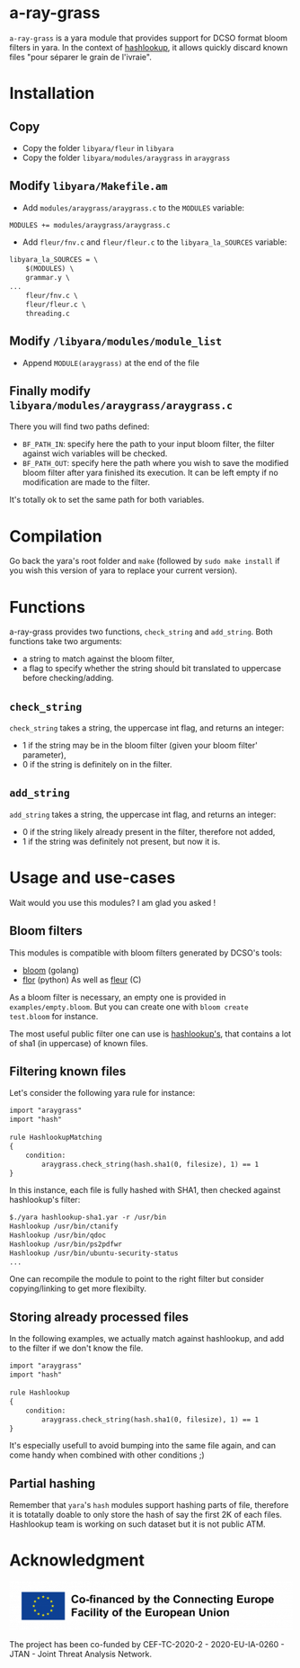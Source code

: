 # a-ray-grass
`a-ray-grass` is a yara module that provides support for DCSO format bloom filters in yara. In the context of [hashlookup](https://hashlookup.io), it allows quickly discard known files "pour séparer le grain de l\'ivraie".

# Installation
## Copy
- Copy the folder `libyara/fleur` in `libyara`
- Copy the folder `libyara/modules/araygrass` in `araygrass`

## Modify `libyara/Makefile.am`
- Add `modules/araygrass/araygrass.c` to the `MODULES` variable:
```
MODULES += modules/araygrass/araygrass.c
```
- Add `fleur/fnv.c` and `fleur/fleur.c` to the `libyara_la_SOURCES` variable:
```
libyara_la_SOURCES = \
	$(MODULES) \
	grammar.y \
...
	fleur/fnv.c \
	fleur/fleur.c \
	threading.c
```

## Modify `/libyara/modules/module_list`
- Append `MODULE(araygrass)` at the end of the file

## Finally modify `libyara/modules/araygrass/araygrass.c`
There you will find two paths defined:

- `BF_PATH_IN`: specify here the path to your input bloom filter, the filter against wich variables will be checked.
- `BF_PATH_OUT`: specify here the path where you wish to save the modified
  bloom filter after yara finished its execution. It can be left empty if no
  modification are made to the filter.

It's totally ok to set the same path for both variables.

# Compilation

Go back the yara's root folder and `make` (followed by `sudo make install` if you wish this version of yara to replace your current version).

# Functions
a-ray-grass provides two functions, `check_string` and `add_string`. Both functions take two arguments:
- a string to match against the bloom filter,
- a flag to specify whether the string should bit translated to uppercase before checking/adding.

## `check_string`
`check_string` takes a string, the uppercase int flag, and returns an integer:
- 1 if the string may be in the bloom filter (given your bloom filter' parameter),
- 0 if the string is definitely on in the filter.

## `add_string`
`add_string` takes a string, the uppercase int flag, and returns an integer:
- 0 if the string likely already present in the filter, therefore not added,
- 1 if the string was definitely not present, but now it is.

# Usage and use-cases
Wait would you use this modules? I am glad you asked !

## Bloom filters
This modules is compatible with bloom filters generated by DCSO's tools:
- [bloom](https://github.com/DCSO/bloom) (golang)
- [flor](https://github.com/DCSO/flor) (python)
As well as [fleur](https://github.com/hashlookup/fleur) (C)

As a bloom filter is necessary, an empty one is provided in `examples/empty.bloom`. But you can create one with
`bloom create test.bloom` for instance.

The most useful public filter one can use is [hashlookup's](https://cra.circl.lu/hashlookup/hashlookup-full.bloom), that contains a lot of sha1 (in uppercase) of known files.

## Filtering known files
Let's consider the following yara rule for instance:
```
import "araygrass"
import "hash"

rule HashlookupMatching
{
    condition:
        araygrass.check_string(hash.sha1(0, filesize), 1) == 1
}

```
In this instance, each file is fully hashed with SHA1, then checked against hashlookup's filter:
```shell
$./yara hashlookup-sha1.yar -r /usr/bin
Hashlookup /usr/bin/ctanify
Hashlookup /usr/bin/qdoc
Hashlookup /usr/bin/ps2pdfwr
Hashlookup /usr/bin/ubuntu-security-status
...
```
One can recompile the module to point to the right filter but consider copying/linking to get more flexibilty.

## Storing already processed files
In the following examples, we actually match against hashlookup, and add to the filter if we don't know the file.
```
import "araygrass"
import "hash"

rule Hashlookup
{
    condition:
        araygrass.check_string(hash.sha1(0, filesize), 1) == 1
}
```
It's especially usefull to avoid bumping into the same file again, and can come handy when combined with other conditions ;)

## Partial hashing
Remember that `yara`'s `hash` modules support hashing parts of file, therefore it is totatally doable to only store the hash of say the first 2K of each files.
Hashlookup team is working on such dataset but it is not public ATM.

# Acknowledgment

![](./img/cef.png)

The project has been co-funded by CEF-TC-2020-2 - 2020-EU-IA-0260 - JTAN - Joint Threat Analysis Network.
